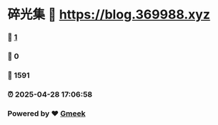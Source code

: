 # 碎光集 :link: https://blog.369988.xyz 
### :page_facing_up: [1](https://blog.369988.xyz/tag.html) 
### :speech_balloon: 0 
### :hibiscus: 1591 
### :alarm_clock: 2025-04-28 17:06:58 
### Powered by :heart: [Gmeek](https://github.com/Meekdai/Gmeek)
